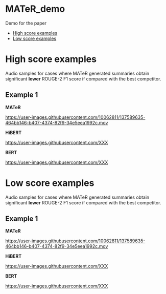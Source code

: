 # MATeR_demo
Demo for the paper

- [High score examples](#high-score-example)
- [Low score examples](#low-score-example)



# High score examples

Audio samples for cases where MATeR generated summaries obtain significant **lower** ROUGE-2 F1 score if compared with the best competitor. 


## Example 1

**MATeR**

https://user-images.githubusercontent.com/10062811/137589635-464bb146-b407-4374-82f9-34e5eea1992c.mov

**HiBERT**

https://user-images.githubusercontent.com/XXX


**BERT**

https://user-images.githubusercontent.com/XXX


# Low score examples

Audio samples for cases where MATeR generated summaries obtain significant **lower** ROUGE-2 F1 score if compared with the best competitor. 


## Example 1

**MATeR**

https://user-images.githubusercontent.com/10062811/137589635-464bb146-b407-4374-82f9-34e5eea1992c.mov

**HiBERT**

https://user-images.githubusercontent.com/XXX


**BERT**

https://user-images.githubusercontent.com/XXX



